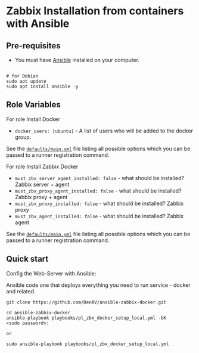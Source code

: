 Zabbix Installation from containers with Ansible
================================================

Pre-requisites
--------------

* You must have [Ansible](https://docs.ansible.com/ansible/latest/installation_guide/intro_installation.html) installed on your computer.

```shell

# for Debian
sudo apt update
sudo apt install ansible -y

```

Role Variables
--------------
For role Install Docker
- `docker_users: [ubuntu]` - A list of users who will be added to the docker group.

See the [`defaults/main.yml`](https://github.com/DenAV/ansible-zabbix-docker/blob/main/roles/install_docker/defaults/main.yml) file listing 
all possible options which you can be passed to a runner registration command.

For role Install Zabbix Docker
- `must_zbx_server_agent_installed: false` - what should be installed? Zabbix server + agent
- `must_zbx_proxy_agent_installed: false` - what should be installed? Zabbix proxy + agent
- `must_zbx_proxy_installed: false` - what should be installed? Zabbix proxy
- `must_zbx_agent_installed: false` - what should be installed? Zabbix agent

See the [`defaults/main.yml`](https://github.com/DenAV/ansible-zabbix-docker/blob/main/roles/install_zabbix_docker/defaults/main.yml) file listing 
all possible options which you can be passed to a runner registration command.

## Quick start

Config the Web-Server with Ansible:

Ansible code one that deploys everything you need to run service - docker and related.
```shell
git clone https://github.com/DenAV/ansible-zabbix-docker.git

cd ansible-zabbix-docker
ansible-playbook playbooks/pl_zbx_docker_setup_local.yml -bK
<sudo password>:

or 

sudo ansible-playbook playbooks/pl_zbx_docker_setup_local.yml
```
